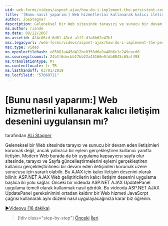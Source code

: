 ```yaml
---
uid: web-forms/videos/aspnet-ajax/how-do-i-implement-the-persistent-communications-pattern-using-web-services
title: '[Bunu nasıl yaparım:] Web hizmetlerini kullanarak kalıcı iletişim desenini uygulansın mı? | Microsoft Docs'
author: JoeStagner
description: Geleneksel bir Web sitesinde tarayıcı ve sunucu bir devam eden iletişimleri korumak değil, ancak yalnızca bir eylemi gerçekleştiren kullanıcı yanıtta iletişim...
ms.author: riande
ms.date: 08/22/2007
ms.assetid: 424c06cd-6d61-43cd-a1f2-d1a6b62e47b1
msc.legacyurl: /web-forms/videos/aspnet-ajax/how-do-i-implement-the-persistent-communications-pattern-using-web-services
msc.type: video
ms.openlocfilehash: e8508fa445d412be8358d6a9a40b6e1c249eacd0
ms.sourcegitcommit: 24b1f6decbb17bb22a45166e5fdb0845c65af498
ms.translationtype: MT
ms.contentlocale: tr-TR
ms.lasthandoff: 03/01/2019
ms.locfileid: "57069711"
---
```

<a name="how-do-i-implement-the-persistent-communications-pattern-using-web-services"></a>[Bunu nasıl yaparım:] Web hizmetlerini kullanarak kalıcı iletişim desenini uygulansın mı?
====================
tarafından [ALi Stagner](https://github.com/JoeStagner)

Geleneksel bir Web sitesinde tarayıcı ve sunucu bir devam eden iletişimleri korumak değil, ancak yalnızca bir eylem gerçekleştiren kullanıcı yanıtta iletişim. Modern Web burada da bir uygulama kapsayıcısı sayfa olur sitesinde, tarayıcı ve Sayfa güncelleştirmelerini eylemi gerçekleştiren kullanıcı gerçekleştirilmesi bir devam eden iletişimleri korumak üzere sunucusu için yararlı olabilir. Bu AJAX için kalıcı iletişim desenini olarak bilinir. ASP.NET AJAX Web geliştiricilerin kalıcı iletişim desenini uygulama başlıca iki yolu sağlar. Önceki bir videoda ASP.NET AJAX UpdatePanel uygulama temeli olarak kullanmak nasıl gördük. Bu videoda ASP.NET AJAX UpdatePanel gereksinimini ortadan kaldırır bir Web hizmeti JavaScrpt çağrısı kullanarak aynı düzeni nasıl uygulayacağınıza karar biz öğrenin.

[&#9654;Videoyu (16 dakika)](https://channel9.msdn.com/Blogs/ASP-NET-Site-Videos/how-do-i-implement-the-persistent-communications-pattern-using-web-services)

> [!div class="step-by-step"]
> [Önceki](how-do-i-localize-an-aspnet-ajax-application.md)
> [İleri](how-do-i-trigger-an-updatepanel-refresh-from-a-dropdownlist-control.md)
